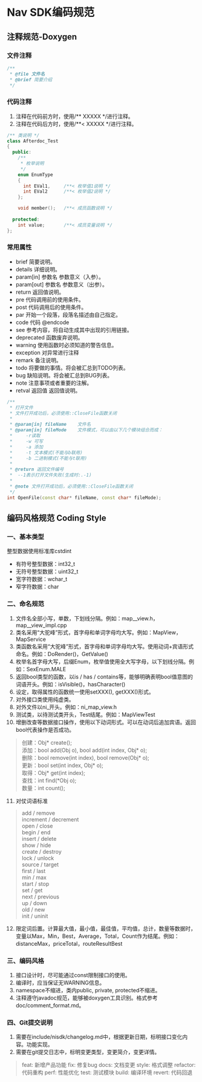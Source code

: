 ﻿# Nav SDK编码规范

## 注释规范-Doxygen

### 文件注释

``` C++
/**
 * @file 文件名
 * @brief 简要介绍
 */
```

### 代码注释

1. 注释在代码前方时，使用/** XXXXX */进行注释。
2. 注释在代码后方时，使用/**< XXXXX */进行注释。

``` C++
/** 类说明 */
class Afterdoc_Test
{
  public:
    /** 
     * 枚举说明
     */
    enum EnumType
    {
      int EVal1,     /**< 枚举值1说明 */
      int EVal2      /**< 枚举值2说明 */
    };

    void member();   /**< 成员函数说明 */
    
  protected:
    int value;       /**< 成员变量说明 */
};
```

### 常用属性

- brief 简要说明。
- details 详细说明。
- param[in] 参数名 参数意义（入参）。
- param[out] 参数名 参数意义（出参）。
- return 返回值说明。
- pre 代码调用前的使用条件。
- post 代码调用后的使用条件。
- par 开始一个段落，段落名描述由自己指定。
- code 代码 @endcode
- see 参考内容，将自动生成其中出现的引用链接。
- deprecated 函数废弃说明。
- warning 使用函数时必须知道的警告信息。
- exception 对异常进行注释
- remark 备注说明。
- todo 将要做的事情。将会被汇总到TODO列表。
- bug 缺陷说明。将会被汇总到BUG列表。
- note 注意事项或者重要的注解。
- retval 返回值 返回值说明。

``` C++
/**
 * 打开文件
 * 文件打开成功后，必须使用::CloseFile函数关闭
 *
 * @param[in] fileName    文件名
 * @param[in] fileMode    文件模式，可以由以下几个模块组合而成：
 *     -r读取
 *     -w 可写
 *     -a 添加
 *     -t 文本模式(不能与b联用)
 *     -b 二进制模式(不能与t联用)
 *
 * @return 返回文件编号
 *  --1表示打开文件失败(生成时:.-1)
 *
 * @note 文件打开成功后，必须使用::CloseFile函数关闭
 */
int OpenFile(const char* fileName, const char* fileMode);

```

## 编码风格规范 Coding Style

### 一、基本类型

整型数据使用标准库cstdint

- 有符号整型数据：int32_t
- 无符号整型数据：uint32_t
- 宽字符数据：wchar_t
- 窄字符数据：char

### 二、命名规范

1. 文件名全部小写，单数，下划线分隔。例如：map__view.h，map__view_impl.cpp
2. 类名采用“大驼峰”形式，首字母和单词字母均大写。例如：MapView，MapService
3. 类函数名采用“大驼峰”形式，首字母和单词字母均大写。使用动词+宾语形式命名。例如：DoRender()，GetValue()
4. 枚举名首字母大写，后缀Enum，枚举值使用全大写字母，以下划线分隔。例如：SexEnum.MALE
5. 返回bool类型的函数，以is / has / contains等，能够明确表明bool值意图的词语开头。例如：isVisible()，hasCharacter()
6. 设定，取得属性的函数统一使用setXXX(), getXXX()形式。
7. 对外接口类使用纯虚类。
8. 对外文件以ni_开头。例如：ni_map_view.h
9.  测试类，以待测试类开头，Test结尾。例如：MapViewTest
10. 增删改查等数据接口操作，使用以下动词形式。可以在动词后追加宾语。返回bool代表操作是否成功。
> 创建：Obj\* create();  
> 添加：bool add(Obj o), bool add(int index, Obj\* o);  
> 删除：bool remove(int index), bool remove(Obj\* o);  
> 更新：bool set(int index, Obj\* o);  
> 取得：Obj\* get(int index);  
> 查找：int find(*Obj o);  
> 数量：int count();  

11.  对仗词语标准
> add / remove  
> increment / decrement  
> open / close  
> begin / end  
> insert / delete  
> show / hide  
> create / destroy  
> lock / unlock  
> source / target  
> first / last  
> min / max  
> start / stop  
> set / get  
> next / previous  
> up / down  
> old / new  
> init / uninit  

12.  限定词后置。计算最大值，最小值，最佳值，平均值，总计，数量等数据时，变量以Max，Min，Best，Average，Total，Count作为结尾。例如：distanceMax，priceTotal，routeResultBest

### 三、编码风格

1. 接口设计时，尽可能通过const限制接口的使用。
2. 编译时，应当保证无WARNING信息。
3. namespace不缩进，类内public, private, protected不缩进。
4. 注释遵守javadoc规范，能够被doxygen工具识别。格式参考doc/comment_format.md。

### 四、Git提交说明

1. 需要在include/nisdk/changelog.md中，根据更新日期，标明接口变化内容。功能实现。
2. 需要在git提交日志中，标明变更类型，变更简介，变更详情。
> feat: 新增产品功能
> fix: 修复bug
> docs: 文档变更
> style: 格式调整
> refactor: 代码重构
> perf: 性能优化
> test: 测试模块
> build: 编译环境
> revert: 代码回退

